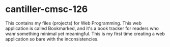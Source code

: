 # cantiller-cmsc-126
This contains my files (projects) for Web Programming. This web application is called Bookmarked, and it's a book tracker for readers who wanr something minimal yet meaningful. This is my first time creating a web application so bare with the inconsistencies.
